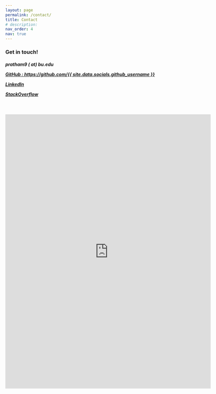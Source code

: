 ```yaml
---
layout: page
permalink: /contact/
title: Contact
# description:
nav_order: 4
nav: true
---
```



<h3>Get in touch!</h3>
<h5>
<p><i class="fas fa-envelope"></i> pratham9 ( at) bu.edu</p>
<p><a href="https://github.com/{{ site.data.socials.github_username }}" title="GitHub"><i class="fab fa-github"></i> GitHub : https://github.com/{{ site.data.socials.github_username }}</a></p>
<p><a href="https://www.linkedin.com/in/{{ site.data.socials.linkedin_username }}" title="LinkedIn"><i class="fab fa-linkedin"></i> LinkedIn</a></p>
<p><a href="https://stackoverflow.com/users/{{ site.data.socials.stackoverflow_id }}" title="Stackoverflow"><i class="fab fa-stack-overflow"></i> StackOverflow </a></p>
</h5>


<!-- <h4>Email me:</h4>
<div class="form">
<form action="https://formsubmit.co/el/woxica" method="POST">
    <input type="text" name="Name" placeholder="Name" required>
    <input type="email" name="Email" placeholder="Email" required>
    <input type="text" name="Subject" placeholder="Subject" required>
    <textarea name="Message" placeholder="Message" required></textarea>
    <button type="submit">Send</button>
</form>
</div> -->
<br>

<p align="center">
<iframe src="https://docs.google.com/forms/d/e/1FAIpQLSe_1sSPL-A2IObvnXjNvqOdpEYD8KPJG2ikkR5cmucRYA0ksQ/viewform?embedded=true" width="640" height="853" frameborder="0" marginheight="0" marginwidth="0">Loading…</iframe>
</p>

<style>
input[type=text], select {
  width: 100%;
  padding: 12px 20px;
  margin: 8px 0;
  display: inline-block;
  border: 1px solid #ccc;
  border-radius: 4px;
  box-sizing: border-box;
}
input[type=email], select {
  width: 100%;
  padding: 12px 20px;
  margin: 8px 0;
  display: inline-block;
  border: 1px solid #ccc;
  border-radius: 4px;
  box-sizing: border-box;
}
textarea, select {
  width: 100%;
  padding: 12px 20px;
  margin: 8px 0;
  display: inline-block;
  border: 1px solid #ccc;
  border-radius: 4px;
  box-sizing: border-box;
}

button[type=submit] {
  width: 100%;
  background-color: #4CAF50;
  color: white;
  padding: 14px 20px;
  margin: 8px 0;
  border: none;
  border-radius: 4px;
  cursor: pointer;
}

button[type=submit]:hover {
  background-color: #45a049;
}

div.form {
  border-radius: 5px;
  background-color: #f2f2f2;
  padding: 20px;
}
</style>